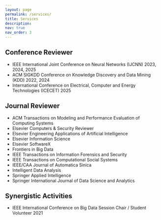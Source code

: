```yaml
---
layout: page
permalink: /services/
title: Services
description:
nav: true
nav_order: 3
---
```


## Conference Reviewer
- IEEE International Joint Conference on Neural Networks (IJCNN) 2023, 2024, 2025
- ACM SIGKDD Conference on Knowledge Discovery and Data Mining (KDD) 2022, 2024
- International Conference on Electrical, Computer and Energy Technologies (ICECET) 2025

## Journal Reviewer
- ACM Transactions on Modeling and Performance Evaluation of Computing Systems
- Elsevier Computers & Security Reviewer
- Elsevier Engineering Applications of Artificial Intelligence
- Elsevier Information Science
- Elsevier SoftwareX
- Frontiers in Big Data
- IEEE Transactions on Information Forensics and Security
- IEEE Transactions on Computational Social Systems
- IEEE/CAA Journal of Automatica Sinica
- Intelligent Data Analysis
- Springer Applied Intelligence
- Springer International Journal of Data Science and Analytics


## Synergistic Activities
- IEEE International Conference on Big Data Session Chair / Student Volunteer 2021
